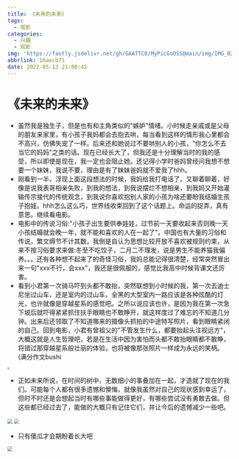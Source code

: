 ```yaml
---
title: 《未来的未来》
tags:
  - 观影
categories:
  - 兴趣
  - 观影
img: 'https://fastly.jsdelivr.net/gh/GAATTC0/MyPicGoOSS@main/img/IMG_0216.JPG'
abbrlink: 16aecb71
date: 2022-05-13 21:00:42
---
```


# 《未来的未来》

- 虽然我是独生子，但是也有和主角类似的"嫉妒"情绪。小时候走亲戚或是父母的朋友来家里，有小孩子我妈都会去抱去哄，每当看到这样的情形我心里都会不高兴，仿佛失宠了一样。后来还和她说过不要哄别人的小孩，"你怎么不去当它的妈妈"之类的话。现在已经长大了，但我还是十分理解当时的我的感受，所以即使是现在，我一定也会阻止她。还记得小学时爸妈曾经问我想不想要一个妹妹，我说不要，理由是有了妹妹爸妈就不爱我了hhh。
- 刚看到一半，浮现上面这段想法的时候，我妈给我打电话了。又聊着聊着，好像是说我表哥相亲失败，到我的想法，到我说摆烂不想相亲，到我妈又开始灌输传宗接代的传统观念，到我说你喜欢抱别人家的小孩为啥还要盼我结婚生孩子抱娃。hhh怎么这么巧，世界线收束回到了这个话题上。命运的捉弄，真有意思。继续看电影。
- 电影中的传说习俗:"小孩子出生要供奉娃娃，过节前一天要收起来否则晚一天小孩结婚就会晚一年，就不能和喜欢的人在一起了"。中国也有大量的习俗和传说，繁文缛节不计其数，我倒是自认为思想比较开放不喜欢被规则约束，从来不按习俗要求来做:冬至不吃饺子，二月二不理发，说是男生不能养猫我偏养。。。还有各种想不起来了的奇怪习俗，我妈总能记得很清楚，经常突然冒出来一句"xxx不行，会xxx"，我还是很佩服的，感觉比我高中时候背课文还厉害。
- 看到小君第一次骑马吓到头都不敢抬，突然联想到小时候的我，第一次去迪士尼坐过山车，还是室内的过山车，全黑的大型室内一路应该是各种炫酷的灯光，也许就像是穿越星系的感觉吧。之所以说应该也许，是因为我在第一次急下坡后就吓得紧紧抓住扶手眼睛也不敢睁开，就这样度过了难忘的不知道几分钟。出来后还领取了不知道哪来的摄像头抓拍的中途特写照片，看到眼睛紧闭的自己。回到电影，小君有曾祖父的"不管发生什么，都要抬起头注视远方"，大概这就是人生哲理吧，若是在生活中因为害怕而头都不敢抬眼睛都不敢睁，将错过那穿越星系般壮丽的体验，也将被像那张照片一样成为永远的笑柄。(满分作文bushi

<img src="https://fastly.jsdelivr.net/gh/GAATTC0/MyPicGoOSS@main/img/IMG_0240.JPG" style="zoom: 33%;" />

- 正如未来所说，在时间的树中，无数细小的事叠加在一起，才造就了现在的我们。可能每个人都有很多遗憾和懊悔，就像我虽然对自己的现状感到幸运了，但时不时还是会想起当时有哪些事能做得更好，有哪些尝试没有勇敢去做。但这些都已经过去了，能做的大概只有记住它们，并让今后的遗憾减少一些吧。

<img src="https://fastly.jsdelivr.net/gh/GAATTC0/MyPicGoOSS@main/img/IMG_1593.JPG" style="zoom:67%;" />

<img src="https://fastly.jsdelivr.net/gh/GAATTC0/MyPicGoOSS@main/img/IMG_1594.JPG" style="zoom: 67%;" />

- 只有傻瓜才会期盼着长大吧

<img src="https://fastly.jsdelivr.net/gh/GAATTC0/MyPicGoOSS@main/img/IMG_1591.JPG" style="zoom:67%;" />